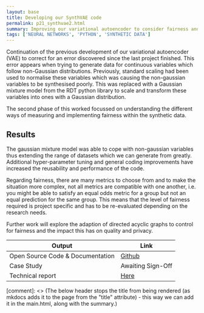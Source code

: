 ```yaml
---
layout: base
title: Developing our SynthVAE code
permalink: p21_synthvae2.html
summary: Improving our variational autoencoder to consider fairness and to run on non-gaussian distributions
tags: ['NEURAL NETWORKS', 'PYTHON', 'SYNTHETIC DATA']
---
```


Continuation of the previous development of our variational autoencoder (VAE) to correct for an error discovered since the last project finished.  This error appears when trying to generate data for continuous variables which follow non-Gaussian distributions.  Previously, standard scaling had been used to normalise these variables which was causing the non-gaussian variables to be synthesised poorly.  This was replaced with a Gaussian mixture model from the RDT python library to scale and transform these variables into ones with a Gaussian distribution.

The second phase of this worked focussed on understanding the different ways of measuring and implementing fairness within the synthetic data.

## Results

The gaussian mixture model was able to cope with non-gaussian variables thus extending the range of datasets which we can generate from greatly.  Additional hyper-parameter tuning and general coding improvements have increased the reusability and performance of the code.

Regarding fairness, there are many metrics to choose from and to make the situation more complex, not all metrics are compatible with one another, i.e. you might be able to satisfy an equal odds metric for a group but not an equal prediction for the same group. This means that the level of fairness required is project specific and has to be re-evaluated depending on the research needs.

Further work will explore the adaption of directed acyclic graphs to control for fairness and the impact this has on quality and privacy.

| Output | Link |
| ---- | ---- |
| Open Source Code & Documentation | [Github](https://github.com/nhsx/SynthVAE) |
| Case Study | Awaiting Sign-Off |
| Technical report | [Here](https://github.com/nhsx/SynthVAE/blob/main/reports/NHSXSynthVAE%20(2).pdf) |

[comment]: <> (The below header stops the title from being rendered (as mkdocs adds it to the page from the "title" attribute) - this way we can add it in the main.html, along with the summary.)
#
